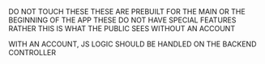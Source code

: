 DO NOT TOUCH THESE
THESE ARE PREBUILT FOR THE MAIN OR THE BEGINNING OF THE APP
THESE DO NOT HAVE SPECIAL FEATURES RATHER THIS IS WHAT THE PUBLIC SEES WITHOUT AN ACCOUNT

WITH AN ACCOUNT, JS LOGIC SHOULD BE HANDLED ON THE BACKEND CONTROLLER 
